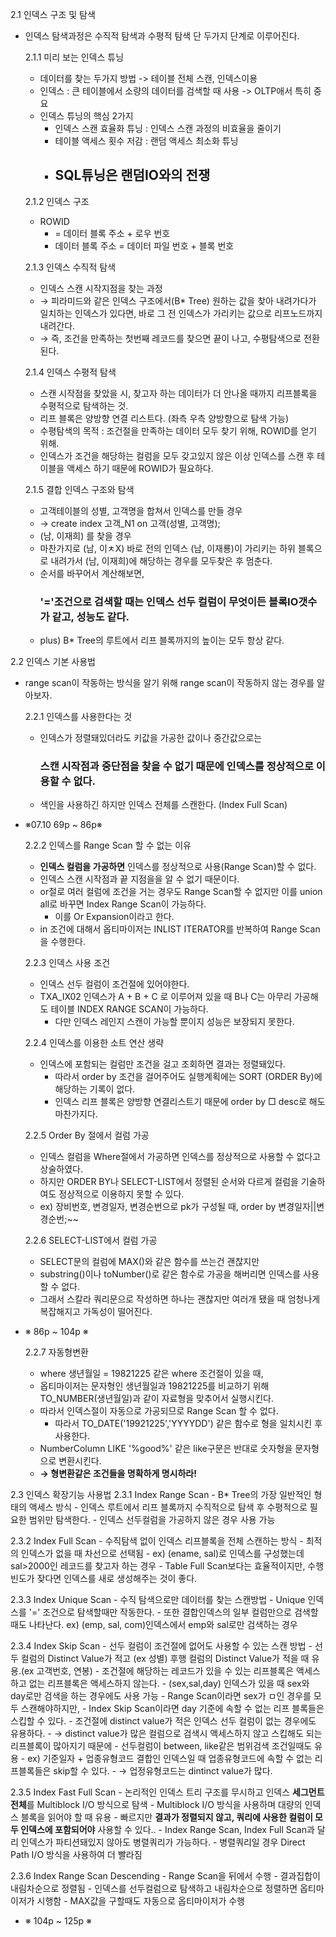 2.1 인덱스 구조 및 탐색
- 인덱스 탐색과정은 수직적 탐색과 수평적 탐색 단 두가지 단계로 이루어진다.

  2.1.1 미리 보는 인덱스 튜닝
    - 데이터를 찾는 두가지 방법 -> 테이블 전체 스캔, 인덱스이용
    - 인덱스 : 큰 테이블에서 소량의 데이터를 검색할 때 사용 -> OLTP애서 특히 중요
    - 인덱스 튜닝의 핵심 2가지
      - 인덱스 스캔 효율화 튜닝 : 인덱스 스캔 과정의 비효율을 줄이기
      - 테이블 액세스 횟수 저감 : 랜덤 액세스 최소화 튜닝
      - <h2>SQL튜닝은 랜덤IO와의 전쟁</h2>

  2.1.2 인덱스 구조
    - ROWID
      - = 데이터 블록 주소 + 로우 번호
      - 데이터 블록 주소 = 데이터 파일 번호 + 블록 번호
     
  2.1.3 인덱스 수직적 탐색
    - 인덱스 스캔 시작지점을 찾는 과정
    - → 피라미드와 같은 인덱스 구조에서(B* Tree) 원하는 값을 찾아 내려가다가 일치하는 인덱스가 있다면, 바로 그 전 인덱스가 가리키는 값으로 리프노드까지 내려간다.
    - → 즉, 조건을 만족하는 첫번째 레코드를 찾으면 끝이 나고, 수평탐색으로 전환된다.

  2.1.4 인덱스 수평적 탐색
    - 스캔 시작점을 찾았을 시, 찾고자 하는 데이터가 더 안나올 때까지 리프블록을 수평적으로 탐색하는 것.
    - 리프 블록은 양방향 연결 리스트다. (좌측 우측 양방향으로 탐색 가능)
    - 수평탐색의 목적 : 조건절을 만족하는 데이터 모두 찾기 위해, ROWID를 얻기 위해.
    - 인덱스가 조건을 해당하는 컬럼을 모두 갖고있지 않은 이상 인덱스를 스캔 후 테이블을 액세스 하기 때문에 ROWID가 필요하다.
      
  2.1.5 결합 인덱스 구조와 탐색
    - 고객테이블의 성별, 고객명을 합쳐서 인덱스를 만들 경우
    - → create index 고객_N1 on 고객(성별, 고객명);
    - (남, 이재희) 를 찾을 경우
    - 마찬가지로 (남, 이ㅊX) 바로 전의 인덱스 (남, 이재룡)이 가리키는 하위 블록으로 내려가서 (남, 이재희)에 해당하는 경우를 모두찾은 후 멈춘다.
    - 순서를 바꾸어서 계산해보면, <h3>'='조건으로 검색할 때는 인덱스 선두 컬럼이 무엇이든 블록IO갯수가 같고, 성능도 같다.</h3>
    - plus) B* Tree의 루트에서 리프 블록까지의 높이는 모두 항상 같다.

2.2 인덱스 기본 사용법
- range scan이 작동하는 방식을 알기 위해 range scan이 작동하지 않는 경우를 알아보자.

  2.2.1 인덱스를 사용한다는 것
    - 인덱스가 정렬돼있더라도 키값을 가공한 값이나 중간값으로는 <h3>스캔 시작점과 중단점을 찾을 수 없기 때문에 인덱스를 정상적으로 이용할 수 없다.</h3> 
    - 색인을 사용하긴 하지만 인덱스 전체를 스캔한다. (Index Full Scan)


- ※07.10 69p ~ 86p※


  2.2.2 인덱스를 Range Scan 할 수 없는 이유
    - <b>인덱스 컬럼을 가공하면</b> 인덱스를 정상적으로 사용(Range Scan)할 수 없다.
    - 인덱스 스캔 시작점과 끝 지점을을 알 수 없기 때문이다.
    - or절로 여러 컬럼에 조건을 거는 경우도 Range Scan할 수 없지만 이를 union all로 바꾸면 Index Range Scan이 가능하다.
      - 이를 Or Expansion이라고 한다.
    - in 조건에 대해서 옵티마이저는 INLIST ITERATOR를 반복하여 Range Scan을 수행한다.

  2.2.3 인덱스 사용 조건
    - 인덱스 선두 컬럼이 조건절에 있어야한다.
    - TXA_IX02 인덱스가 A + B + C 로 이루어져 있을 때 B나 C는 아무리 가공해도 테이블 INDEX RANGE SCAN이 가능하다.
      - 다만 인덱스 레인지 스캔이 가능할 뿐이지 성능은 보장되지 못한다.

  2.2.4 인덱스를 이용한 소트 연산 생략
    - 인덱스에 포함되는 컬럼만 조건을 걸고 조회하면 결과는 정렬돼있다.
      - 따라서 order by 조건을 걸어주어도 실행계획에는 SORT (ORDER By)에 해당하는 기록이 없다.
      - 인덱스 리프 블록은 양방향 연결리스트기 때문에 order by □ desc로 해도 마찬가지다.
  
  2.2.5 Order By 절에서 컬럼 가공
    - 인덱스 컬럼을 Where절에서 가공하면 인덱스를 정상적으로 사용할 수 없다고 상술하였다.
    - 하지만 ORDER BY나 SELECT-LIST에서 정렬된 순서와 다르게 컬럼을 기술하여도 정상적으로 이용하지 못할 수 있다.
    - ex) 장비번호, 변경일자, 변경순번으로 pk가 구성될 때, order by 변경일자||변경순번;~~

  2.2.6 SELECT-LIST에서 컬럼 가공
    - SELECT문의 컬럼에 MAX()와 같은 함수를 쓰는건 괜찮지만
    - substring()이나 toNumber()로 같은 함수로 가공을 해버리면 인덱스를 사용할 수 없다.
    - 그래서 스칼라 쿼리문으로 작성하면 하나는 괜찮지만 여러개 됐을 때 엄청나게 복잡해지고 가독성이 떨어진다.


- ※ 86p ~ 104p ※


  2.2.7 자동형변환
    - where 생년월일 = 19821225 같은 where 조건절이 있을 때,
    - 옵티마이저는 문자형인 생년월일과 19821225를 비교하기 위해 TO_NUMBER(생년월일)과 같이 자료형을 맞추어서 실행시킨다.
    - 따라서 인덱스절이 자동으로 가공되므로 Range Scan 할 수 없다.
      - 따라서 TO_DATE('19921225','YYYYDD') 같은 함수로 형을 일치시킨 후 사용한다.
    - NumberColumn LIKE '%good%' 같은 like구문은 반대로 숫자형을 문자형으로 변환시킨다.
    - <b>→ 형변환같은 조건들을 명확하게 명시하라!</b>

2.3 인덱스 확장기능 사용법
  2.3.1 Index Range Scan
    - B* Tree의 가장 일반적인 형태의 액세스 방식
    - 인덱스 루트에서 리프 블록까지 수직적으로 탐색 후 수평적으로 필요한 범위만 탐색한다.
    - 인덱스 선두컬럼을 가공하지 않은 경우 사용 가능
  
  2.3.2 Index Full Scan
    - 수직탐색 없이 인덱스 리프블록을 전체 스캔하는 방식
    - 최적의 인덱스가 없을 때 차선으로 선택됨
    - ex) (ename, sal)로 인덱스를 구성했는데 sal>2000인 레코드를 찾고자 하는 경우
    - Table Full Scan보다는 효율적이지만, 수행빈도가 잦다면 인덱스를 새로 생성해주는 것이 좋다.
  
  2.3.3 Index Unique Scan
    - 수직 탐색으로만 데이터를 찾는 스캔방법
    - Unique 인덱스를 '=' 조건으로 탐색할때만 작동한다.
    - 또한 결합인덱스의 일부 컬럼만으로 검색할때도 나타난다. ex) (emp, sal, com)인덱스에서 emp와 sal로만 검색하는 경우

  2.3.4 Index Skip Scan
    - 선두 컬럼이 조건절에 없어도 사용할 수 있는 스캔 방법
    - 선두 컬럼의 Distinct Value가 적고 (ex 성별) 후행 컬럼의 Distinct Value가 적을 때 유용.(ex 고객번호, 연봉)
    - 조건절에 해당하는 레코드가 있을 수 있는 리프블록은 액세스하고 없는 리프블록은 액세스하지 않는다.
    - (sex,sal,day) 인덱스가 있을 때 sex와 day로만 검색을 하는 경우에도 사용 가능
      - Range Scan이라면 sex가 ㅁ인 경우를 모두 스캔해야하지만,
      - Index Skip Scan이라면 day 기준에 속할 수 없는 리프 블록들은 스킵할 수 있다.
    - 조건절에 distinct value가 적은 인덱스 선두 컬럼이 없는 경우에도 유용하다.
      - → distinct value가 많은 컬럼으로 검색시 액세스하지 않고 스킵해도 되는 리프블록이 많아지기 때문에
    - 선두컬럼이 between, like같은 범위검색 조건일때도 유용
      - ex) 기준일자 + 업종유형코드 결합인 인덱스일 때 업종유형코드에 속할 수 없는 리프블록들은 skip할 수 있다.
        - → 업정유형코드는 dintinct value가 많다.

  2.3.5 Index Fast Full Scan
    - 논리적인 인덱스 트리 구조를 무시하고 인덱스 <b>세그먼트 전체</b>를 Multiblock I/O 방식으로 탐색
    - Multiblock I/O 방식을 사용하며 대량의 인덱스 블록을 읽어야 할 때 유용
    - 빠르지만 <b>결과가 정렬되지 않고, 쿼리에 사용한 컬럼이 모두 인덱스에 포함되어야</b> 사용할 수 있다..
    - Index Range Scan, Index Full Scan과 달리 인덱스가 파티션돼있지 않아도 병렬쿼리가 가능하다.
    - 병렬쿼리일 경우 Direct Path I/O 방식을 사용하여 더 빨라짐
    
  2.3.6 Index Range Scan Descending
    - Range Scan을 뒤에서 수행
    - 결과집합이 내림차순으로 정렬됨
    - 인덱스를 선두컬럼으로 탐색하고 내림차순으로 정렬하면 옵티마이저가 시행함
    - MAX값을 구할때도 자동으로 옵티마이저가 수행

- ※ 104p ~  125p ※
